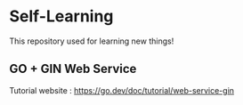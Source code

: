# Self-Learning

This repository used for learning new things!

## GO + GIN Web Service

Tutorial website : https://go.dev/doc/tutorial/web-service-gin
